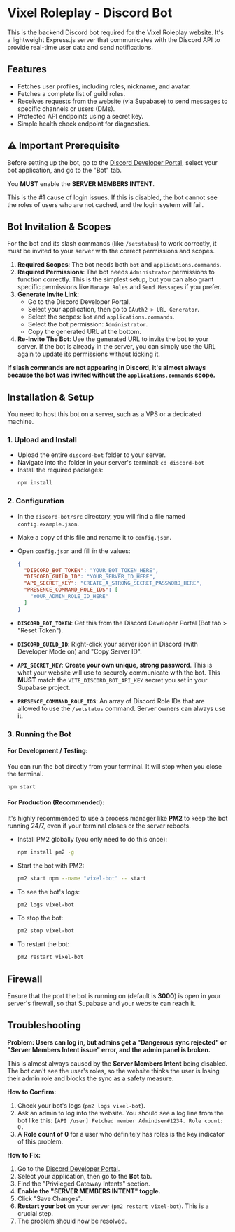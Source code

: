 # Vixel Roleplay - Discord Bot

This is the backend Discord bot required for the Vixel Roleplay website. It's a lightweight Express.js server that communicates with the Discord API to provide real-time user data and send notifications.

## Features

-   Fetches user profiles, including roles, nickname, and avatar.
-   Fetches a complete list of guild roles.
-   Receives requests from the website (via Supabase) to send messages to specific channels or users (DMs).
-   Protected API endpoints using a secret key.
-   Simple health check endpoint for diagnostics.

## ⚠️ Important Prerequisite

Before setting up the bot, go to the [Discord Developer Portal](https://discord.com/developers/applications), select your bot application, and go to the "Bot" tab.

You **MUST** enable the **SERVER MEMBERS INTENT**.

This is the #1 cause of login issues. If this is disabled, the bot cannot see the roles of users who are not cached, and the login system will fail.

## Bot Invitation & Scopes

For the bot and its slash commands (like `/setstatus`) to work correctly, it must be invited to your server with the correct permissions and scopes.

1.  **Required Scopes**: The bot needs both `bot` and `applications.commands`.
2.  **Required Permissions**: The bot needs `Administrator` permissions to function correctly. This is the simplest setup, but you can also grant specific permissions like `Manage Roles` and `Send Messages` if you prefer.
3.  **Generate Invite Link**:
    *   Go to the Discord Developer Portal.
    *   Select your application, then go to `OAuth2 > URL Generator`.
    *   Select the scopes: `bot` and `applications.commands`.
    *   Select the bot permission: `Administrator`.
    *   Copy the generated URL at the bottom.
4.  **Re-Invite The Bot**: Use the generated URL to invite the bot to your server. If the bot is already in the server, you can simply use the URL again to update its permissions without kicking it.

**If slash commands are not appearing in Discord, it's almost always because the bot was invited without the `applications.commands` scope.**

## Installation & Setup

You need to host this bot on a server, such as a VPS or a dedicated machine.

### 1. Upload and Install

-   Upload the entire `discord-bot` folder to your server.
-   Navigate into the folder in your server's terminal: `cd discord-bot`
-   Install the required packages:
    ```bash
    npm install
    ```

### 2. Configuration

-   In the `discord-bot/src` directory, you will find a file named `config.example.json`.
-   Make a copy of this file and rename it to `config.json`.
-   Open `config.json` and fill in the values:

    ```json
    {
      "DISCORD_BOT_TOKEN": "YOUR_BOT_TOKEN_HERE",
      "DISCORD_GUILD_ID": "YOUR_SERVER_ID_HERE",
      "API_SECRET_KEY": "CREATE_A_STRONG_SECRET_PASSWORD_HERE",
      "PRESENCE_COMMAND_ROLE_IDS": [
        "YOUR_ADMIN_ROLE_ID_HERE"
      ]
    }
    ```

-   **`DISCORD_BOT_TOKEN`**: Get this from the Discord Developer Portal (Bot tab > "Reset Token").
-   **`DISCORD_GUILD_ID`**: Right-click your server icon in Discord (with Developer Mode on) and "Copy Server ID".
-   **`API_SECRET_KEY`**: **Create your own unique, strong password**. This is what your website will use to securely communicate with the bot. This **MUST** match the `VITE_DISCORD_BOT_API_KEY` secret you set in your Supabase project.
-   **`PRESENCE_COMMAND_ROLE_IDS`**: An array of Discord Role IDs that are allowed to use the `/setstatus` command. Server owners can always use it.

### 3. Running the Bot

#### For Development / Testing:

You can run the bot directly from your terminal. It will stop when you close the terminal.

```bash
npm start
```

#### For Production (Recommended):

It's highly recommended to use a process manager like **PM2** to keep the bot running 24/7, even if your terminal closes or the server reboots.

-   Install PM2 globally (you only need to do this once):
    ```bash
    npm install pm2 -g
    ```
-   Start the bot with PM2:
    ```bash
    pm2 start npm --name "vixel-bot" -- start
    ```
-   To see the bot's logs:
    ```bash
    pm2 logs vixel-bot
    ```
-   To stop the bot:
    ```bash
    pm2 stop vixel-bot
    ```
-   To restart the bot:
     ```bash
    pm2 restart vixel-bot
    ```

## Firewall

Ensure that the port the bot is running on (default is **3000**) is open in your server's firewall, so that Supabase and your website can reach it.

## Troubleshooting

**Problem: Users can log in, but admins get a "Dangerous sync rejected" or "Server Members Intent issue" error, and the admin panel is broken.**

This is almost always caused by the **Server Members Intent** being disabled. The bot can't see the user's roles, so the website thinks the user is losing their admin role and blocks the sync as a safety measure.

**How to Confirm:**
1. Check your bot's logs (`pm2 logs vixel-bot`). 
2. Ask an admin to log into the website. You should see a log line from the bot like this:
   `[API /user] Fetched member AdminUser#1234. Role count: 0.`
3. A **Role count of 0** for a user who definitely has roles is the key indicator of this problem.

**How to Fix:**
1. Go to the [Discord Developer Portal](https://discord.com/developers/applications).
2. Select your application, then go to the **Bot** tab.
3. Find the "Privileged Gateway Intents" section.
4. **Enable the "SERVER MEMBERS INTENT" toggle.**
5. Click "Save Changes".
6. **Restart your bot** on your server (`pm2 restart vixel-bot`). This is a crucial step.
7. The problem should now be resolved.